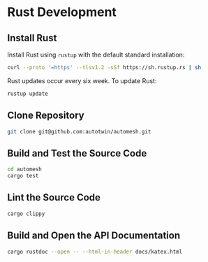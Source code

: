 # Rust Development

## Install Rust

Install Rust using `rustup` with the default standard installation:

```sh
curl --proto '=https' --tlsv1.2 -sSf https://sh.rustup.rs | sh
```

Rust updates occur every six week. To update Rust:

```sh
rustup update
```

## Clone Repository

```sh
git clone git@github.com:autotwin/automesh.git
```

## Build and Test the Source Code

```sh
cd automesh
cargo test
```

## Lint the Source Code

```sh
cargo clippy
```

## Build and Open the API Documentation

```sh
cargo rustdoc --open -- --html-in-header docs/katex.html
```
